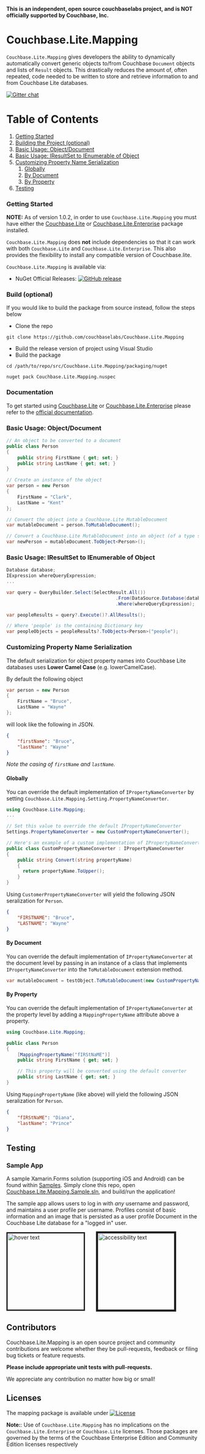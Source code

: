 **This is an independent, open source couchbaselabs project, and is NOT officially supported by Couchbase, Inc.**

# Couchbase.Lite.Mapping

`Couchbase.Lite.Mapping` gives developers the ability to dynamically automatically convert generic objects to/from Couchbase `Document` objects and lists of `Result` objects. This drastically reduces the amount of, often repeated, code needed to be written to store and retrieve information to and from Couchbase Lite databases.

[![Gitter chat](https://badges.gitter.im/gitterHQ/gitter.png)](https://gitter.im/couchbaselabs/Couchbase.Lite.Mapping)

# Table of Contents
1. [Getting Started](#gettingstarted)
2. [Building the Project (optional)](#build)
3. [Basic Usage: Object/Document](#basicusage1)
4. [Basic Usage: IResultSet to IEnumerable of Object](#basicusage2)
5. [Customizing Property Name Serialization](#custom-property-serialization)
    1. [Globally](#custom-property-serialization-global)
    2. [By Document](#custom-property-serialization-document)
    3. [By Property](#custom-property-serialization-property)
6. [Testing](#testing)

### Getting Started <a name="gettingstarted"></a>

**NOTE:**
As of version 1.0.2, in order to use `Couchbase.Lite.Mapping` you must have either the [Couchbase.Lite](https://www.nuget.org/packages/Couchbase.Lite/) or [Couchbase.Lite.Enterprise](https://www.nuget.org/packages/Couchbase.Lite/) package installed.

`Couchbase.Lite.Mapping` does **not** include dependencies so that it can work with both `Couchbase.Lite` and `Couchbase.Lite.Enterprise`. This also provides the flexibility to install any compatible version of Couchbase.lite.

`Couchbase.Lite.Mapping` is available via:
* NuGet Official Releases: [![GitHub release](https://img.shields.io/nuget/v/Couchbase.Lite.Mapping.svg?style=plastic)](https://www.nuget.org/packages/Couchbase.Lite.Mapping)


### Build (optional) <a name="build"></a>
If you would like to build the package from source instead, follow the steps below

- Clone the repo
```
git clone https://github.com/couchbaselabs/Couchbase.Lite.Mapping
```
- Build the release version of project using Visual Studio
- Build the package
```
cd /path/to/repo/src/Couchbase.Lite.Mapping/packaging/nuget

nuget pack Couchbase.Lite.Mapping.nuspec
```

### Documentation <a name="documentation"></a>

To get started using [Couchbase.Lite](https://github.com/couchbase/couchbase-lite-net) or [Couchbase.Lite.Enterprise](https://www.nuget.org/packages/Couchbase.Lite.Enterprise/) please refer to the [official documentation](https://developer.couchbase.com/documentation/mobile/2.0/guides/couchbase-lite/index.html).


### Basic Usage: Object/Document <a name="basicusage1"></a>
```csharp
// An object to be converted to a document
public class Person
{
    public string FirstName { get; set; }
    public string LastName { get; set; }
}

// Create an instance of the object
var person = new Person
{
    FirstName = "Clark",
    LastName = "Kent"
};

// Convert the object into a Couchbase.Lite MutableDocument
var mutableDocument = person.ToMutableDocument();

// Convert a Couchbase.Lite MutableDocument into an object (of a type specified via generic)
var newPerson = mutableDocument.ToObject<Person>();
```

### Basic Usage: IResultSet to IEnumerable of Object <a name="basicusage2"></a>
```csharp
Database database;
IExpression whereQueryExpression;
...

var query = QueryBuilder.Select(SelectResult.All()) 
                                        .From(DataSource.Database(database)) 
                                        .Where(whereQueryExpression); 

var peopleResults = query?.Execute()?.AllResults();

// Where 'people' is the containing Dictionary key 
var peopleObjects = peopleResults?.ToObjects<Person>("people"); 

```

### Customizing Property Name Serialization <a name="custom-property-serialization"></a>

The default serialization for object property names into Couchbase Lite databases uses **Lower Camel Case** (e.g. lowerCamelCase).

By default the following object
```csharp
var person = new Person
{
    FirstName = "Bruce",
    LastName = "Wayne"
};
```
will look like the following in JSON.

```json
{
    "firstName": "Bruce",
    "lastName": "Wayne"
}
```
*Note the casing of `firstName` and `lastName`.*

#### Globally <a name="custom-property-serialization-global"></a>
You can override the default implementation of `IPropertyNameConverter` by setting `Couchbase.Lite.Mapping.Setting.PropertyNameConverter`.

```csharp
using Couchbase.Lite.Mapping;
...

// Set this value to override the default IPropertyNameConverter
Settings.PropertyNameConverter = new CustomPropertyNameConverter();

// Here's an example of a custom implementation of IPropertyNameConverter
public class CustomPropertyNameConverter : IPropertyNameConverter
{
    public string Convert(string propertyName)
    {
      return propertyName.ToUpper();
    }
}
```

Using `CustomerPropertyNameConverter` will yield the following JSON seralization for `Person`.

```json
{
    "FIRSTNAME": "Bruce",
    "LASTNAME": "Wayne"
}
```

#### By Document <a name="custom-property-serialization-document"></a>

You can override the default implementation of `IPropertyNameConverter` at the document level by passing in an instance of a class that implements `IPropertyNameConverter` into the `ToMutableDocument` extension method.

```csharp
var mutableDocument = testObject.ToMutableDocument(new CustomPropertyNameConverter());
```

#### By Property <a name="custom-property-serialization-property"></a>

You can override the default implementation of `IPropertyNameConverter` at the property level by adding a `MappingPropertyName` attribute above a property.

```csharp
using Couchbase.Lite.Mapping;

public class Person
{
    [MappingPropertyName("fIRStNaME")]
    public string FirstName { get; set; }

    // This property will be converted using the default converter
    public string LastName { get; set; }
}
```

Using `MappingPropertyName` (like above) will yield the following JSON seralization for `Person`.

```json
{
    "fIRStNaME": "Diana",
    "lastName": "Prince"
}
```

## Testing <a name="testing"></a>

### Sample App 

A sample Xamarin.Forms solution (supporting iOS and Android) can be found within [Samples](https://github.com/couchbaselabs/Couchbase.Lite.Mapping/tree/master/sample/Couchbase.Lite.Mapping.Sample). Simply clone this repo, open [Couchbase.Lite.Mapping.Sample.sln](https://github.com/couchbaselabs/Couchbase.Lite.Mapping/blob/master/sample/Couchbase.Lite.Mapping.Sample/Couchbase.Lite.Mapping.Sample.sln), and build/run the application!

The sample app allows users to log in with _any_ username and password, and maintains a user profile per username. Profiles consist of basic information and an image that is persisted as a user profile Document in the Couchbase Lite database for a "logged in" user.

<p>
  <img src="images/login.png" width="200" title="hover text" style="margin-right:25px;" border="3px">
  <img src="images/profile.png" width="200" alt="accessibility text" border="5px">
</p>

## Contributors ##
Couchbase.Lite.Mapping is an open source project and community contributions are welcome whether they be pull-requests, feedback or filing bug tickets or feature requests.

**Please include appropriate unit tests with pull-requests.**

We appreciate any contribution no matter how big or small!

## Licenses ##
The mapping package is available under
[![License](https://img.shields.io/badge/License-Apache%202.0-blue.svg?style=plastic)](https://opensource.org/licenses/Apache-2.0)
 
**Note:**: 
Use of `Couchbase.Lite.Mapping` has no implications on the `Couchbase.Lite.Enterprise` or `Couchbase.Lite` licenses. Those packages are governed by the terms of the Couchbase Enterprise Edition and Community Edition licenses respectively
